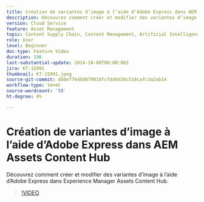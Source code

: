 ```yaml
---
title: Création de variantes d’image à l’aide d’Adobe Express dans AEM Assets Content Hub
description: Découvrez comment créer et modifier des variantes d’image à l’aide d’Adobe Express dans Experience Manager Assets Content Hub.
version: Cloud Service
feature: Asset Management
topic: Content Supply Chain, Content Management, Artificial Intelligence
role: User
level: Beginner
doc-type: Feature Video
duration: 196
last-substantial-update: 2024-10-08T00:00:00Z
jira: KT-15991
thumbnail: KT-15991.jpeg
source-git-commit: db8e776458879018fcfdd4d30c518cafc3a2ab14
workflow-type: tm+mt
source-wordcount: '58'
ht-degree: 0%

---
```



# Création de variantes d’image à l’aide d’Adobe Express dans AEM Assets Content Hub

Découvrez comment créer et modifier des variantes d’image à l’aide d’Adobe Express dans Experience Manager Assets Content Hub.

>[!VIDEO](https://video.tv.adobe.com/v/3435003/?learn=on)
